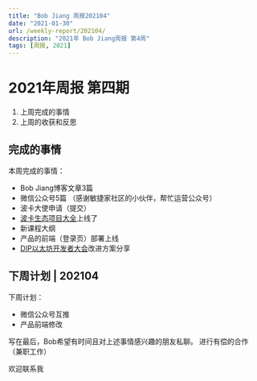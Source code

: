 ```yaml
---
title: "Bob Jiang 周报202104"
date: "2021-01-30"
url: /weekly-report/202104/
description: "2021年 Bob Jiang周报 第4周"
tags: [周报, 2021]
---
```


# 2021年周报 第四期

1. 上周完成的事情
2. 上周的收获和反思

## 完成的事情

本周完成的事情：

- Bob Jiang博客文章3篇
- 微信公众号5篇 （感谢敏捷家社区的小伙伴，帮忙运营公众号）
- 波卡大使申请（提交）
- [波卡生态项目大全](https://polka123.net)上线了
- 新课程大纲
- 产品的前端（登录页）部署上线
- [DIP以太坊开发者大会](https://ethfans.org/topics/33466)改进方案分享

## 下周计划 | 202104

下周计划：

- 微信公众号互推
- 产品前端修改

写在最后，Bob希望有时间且对上述事情感兴趣的朋友私聊。
进行有偿的合作（兼职工作）

欢迎联系我